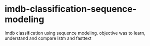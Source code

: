 # imdb-classification-sequence-modeling
Imdb classification using sequence modeling. objective was to learn, understand and compare lstm and fasttext
